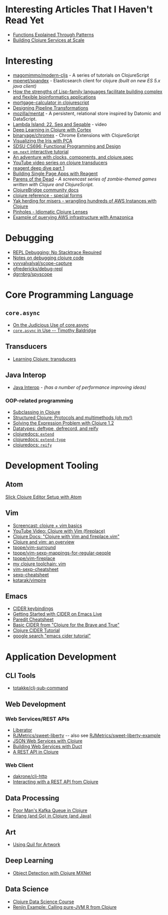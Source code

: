 # Interesting Articles That I Haven't Read Yet

* [Functions Explained Through Patterns](http://blog.josephwilk.net/clojure/functions-explained-through-patterns.html)
* [Building Clojure Services at Scale](http://blog.josephwilk.net/clojure/building-clojure-services-at-scale.html)

# Interesting

* [magomimmo/modern-cljs](https://github.com/magomimmo/modern-cljs) - A series of tutorials on ClojureScript
* [mpenet/spandex](https://github.com/mpenet/spandex) - Elasticsearch client for clojure _(built on new ES 5.x java client)_
* [How the strengths of Lisp-family languages facilitate building complex and flexible bioinformatics applications](http://bib.oxfordjournals.org/content/early/2016/12/31/bib.bbw130.full)
* [mortgage-calculator in clojurescript](https://github.com/rahulpilani/mort-calc)
* [Designing Pipeline Transformations](https://8thlight.com/blog/damon-kelley/2016/12/07/designing-for-pipeline-transformations.html)
* [mozilla/mentat](https://github.com/mozilla/mentat/tree/master) - A persistent, relational store inspired by Datomic and DataScript.
* [Lambda Island: 22. Seq and Seqable](https://lambdaisland.com/episodes/clojure-seq-seqable) - video
* [Deep Learning in Clojure with Cortex](http://gigasquidsoftware.com/blog/2016/12/27/deep-learning-in-clojure-with-cortex/)
* [binaryage/chromex](https://github.com/binaryage/chromex) - Chrome Extensions with ClojureScript
* [Visualizing the Iris with PCA](https://gist.github.com/hswick/83f338107a9fb72082a0131e147b35ed)
* [SDSU CS696: Functional Programming and Design](http://www.eli.sdsu.edu/courses/fall15/cs696/notes/index.html)
* [`om.next` interactive tutorial](http://read.klipse.tech/om-next-interactive-tutorial/)
* [An adventure with clocks, components, and clojure.spec](http://spootnik.org/entries/2017/01/09_an-adventure-with-clocks-component-and.html)
* [YouTube video series on clojure transducers](https://www.youtube.com/watch?v=WkHdqg_DBBs&list=PLhi8pL3xn1OTfhjnIHmokYjKzLSBtYu8-)
* [reagent deep dive part 1](https://timothypratley.blogspot.ca/2017/01/reagent-deep-dive-part-1.html)
* [Building Single Page Apps with Reagent](https://yogthos.net/posts/2014-07-15-Building-Single-Page-Apps-with-Reagent.html)
* [Parens of the Dead](http://www.parens-of-the-dead.com/) - _A screencast series of zombie-themed games
written with Clojure and ClojureScript._
* [ClojureBridge community docs](https://clojurebridge.github.io/community-docs)
* [clojure reference - special forms](https://clojure.org/references/special_forms)
* [Yak herding for misers - wrangling hundreds of AWS Instances with Clojure](http://blog.podsnap.com/yakherd.html)
* [Pinholes - Idiomatic Clojure Lenses](http://blog.podsnap.com/pinhole.html)
* [Example of querying AWS infrastructure with Amazonica](https://gist.github.com/alandipert/d2cb38ee869448182c4b)

# Debugging

* [REPL Debugging: No Stacktrace Required](http://blog.cognitect.com/blog/2017/6/5/repl-debugging-no-stacktrace-required)
* [Notes on debugging clojure code](https://eli.thegreenplace.net/2017/notes-on-debugging-clojure-code/)
* [vvvvalvalval/scope-capture](https://github.com/vvvvalvalval/scope-capture)
* [gfredericks/debug-repl](https://github.com/gfredericks/debug-repl)
* [dgrnbrg/spyscope](https://github.com/dgrnbrg/spyscope)

# Core Programming Language

## `core.async`

* [On the Judicious Use of core.async](http://realworldclojure.com/on-the-judicious-use-of-core.async/)
* [`core.async` in Use -- Timothy Baldridge](https://www.youtube.com/watch?v=096pIlA3GDo)

## Transducers

* [Learning Clojure: transducers](https://blog.frankel.ch/learning-clojure/6/)

## Java Interop

* [Java Interop](https://clojure.org/reference/java_interop) - _(has a number of performance improving ideas)_

### OOP-related programming

* [Subclassing in Clojure](https://puredanger.github.io/tech.puredanger.com/2011/08/12/subclassing-in-clojure/)
* [Structured Clojure: Protocols and multimethods (oh my!)](https://adambard.com/blog/structured-clojure-protocols-and-multimethods/)
* [Solving the Expression Problem with Clojure 1.2](https://www.ibm.com/developerworks/library/j-clojure-protocols/)
* [Datatypes: deftype, defrecord, and reify](https://clojure.org/reference/datatypes)
* [clojuredocs: `extend`](https://clojuredocs.org/clojure.core/extend)
* [clojuredocs: `extend-type`](https://clojuredocs.org/clojure.core/extend-type)
* [clojuredocs: `reify`](https://clojuredocs.org/clojure.core/reify)

# Development Tooling

## Atom

[Slick Clojure Editor Setup with Atom](https://medium.com/@jacekschae/slick-clojure-editor-setup-with-atom-a3c1b528b722)

## Vim

* [Screencast: clojure + vim basics](https://hashrocket.com/blog/posts/screencast-clojure-and-vim-basics)
* [YouTube Video: Clojure with Vim (fireplace)](https://www.youtube.com/watch?v=LiA56W3V3_w)
* [Clojure Docs: "Clojure with Vim and fireplace.vim"](http://clojure-doc.org/articles/tutorials/vim_fireplace.html)
* [Clojure and vim: an overview](https://juxt.pro/blog/posts/vim-1.html)
* [tpope/vim-surround](https://github.com/tpope/vim-surround)
* [tpope/vim-sexp-mappings-for-regular-people](https://github.com/tpope/vim-sexp-mappings-for-regular-people)
* [tpope/vim-fireplace](https://github.com/tpope/vim-fireplace)
* [my clojure toolchain: vim](https://blog.venanti.us/clojure-vim/)
* [vim-sexp-cheatsheet](https://gist.github.com/indraniel/fc3b89058f6542b559d73dbc2590c5d4)
* [sexp-cheatsheet](https://gist.github.com/indraniel/0fb3642943a2b183ccdbf84f63cf9f91)
* [kotarak/vimpire](https://github.com/kotarak/vimpire)

## Emacs

* [CIDER keybindings](https://cider.readthedocs.io/en/latest/interactive_programming/)
* [Getting Started with CIDER on Emacs Live](http://jr0cket.co.uk/2015/01/getting-started-with-cider-repl-for-clojure-on-emacs-live.html)
* [Paredit Cheatsheet](https://github.com/georgek/paredit-cheatsheet)
* [Basic CIDER from "Clojure for the Brave and True"](https://www.braveclojure.com/basic-emacs/)
* [Clojure CIDER Tutorial](http://xahlee.info/clojure/clojure_emacs_cider.html)
* [google search "emacs cider tutorial"](https://www.google.com/search?&q=emacs+cider+tutorial&oq=emacs+cider)

# Application Development

## CLI Tools

* [totakke/clj-sub-command](https://github.com/totakke/clj-sub-command)

## Web Development

### Web Services/REST APIs

* [Liberator](https://clojure-liberator.github.io/liberator/)
* [RJMetrics/sweet-liberty](https://github.com/RJMetrics/sweet-liberty) -- also see [RJMetrics/sweet-liberty-example](https://github.com/RJMetrics/sweet-liberty-example)
* [JSON Web Services with Clojure](http://udayv.com/clojure/2014/08/19/json-web-services-with-clojure/)
* [Building Web Services with Duct](https://www.booleanknot.com/blog/2017/05/29/building-web-services-with-duct.html)
* [A REST API in Clojure](https://blog.interlinked.org/programming/clojure_rest.html)

### Web Client

* [dakrone/clj-http](https://github.com/dakrone/clj-http)
* [Interacting with a REST API from Clojure](https://stackoverflow.com/questions/12887307/interacting-with-a-rest-api-from-clojure)


## Data Processing

* [Poor Man's Kafka Queue in Clojure](https://dataissexy.wordpress.com/2018/11/05/too-small-to-kafka-but-too-big-to-wait-really-simple-streaming-in-clojure-queues-pubsub-activemq-rabbitmq/)
* [Erlang (and Go) in Clojure (and Java)](http://blog.paralleluniverse.co/2013/05/02/quasar-pulsar/)

## Art

* [Using Quil for Artwork](http://www.tylerlhobbs.com/writings/using-quil-for-artwork)

## Deep Learning

* [Object Detection with Clojure MXNet](http://gigasquidsoftware.com/blog/2019/01/19/object-detection-with-clojure-mxnet/)

## Data Science

* [Clojure Data Science Course](https://clojure-data-science-course.github.io/)
* [Renjin Example: Calling pure-JVM R from Clojure](http://viewer.gorilla-repl.org/view.html?source=github&user=clojure-data-science-course&repo=examples&path=src/examples/renjin.clj)
